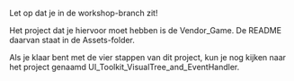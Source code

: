 Let op dat je in de workshop-branch zit!

Het project dat je hiervoor moet hebben is de Vendor_Game. De README daarvan staat in de Assets-folder.

Als je klaar bent met de vier stappen van dit project, kun je nog kijken naar het project genaamd UI_Toolkit_VisualTree_and_EventHandler.